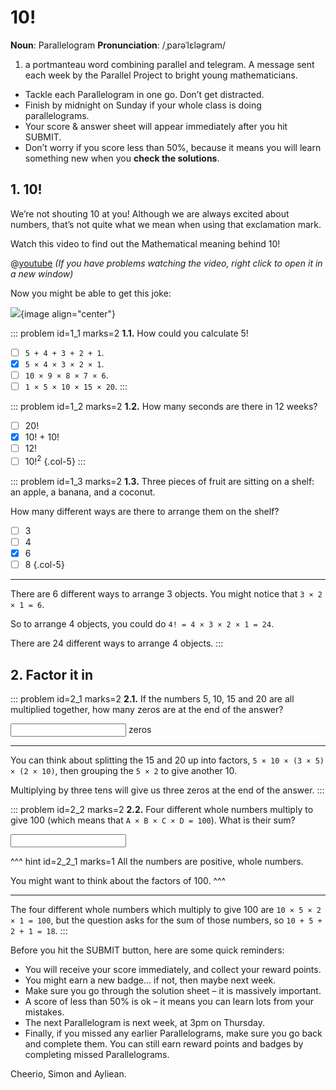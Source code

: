 # 10!

<div class="dictionary">

__Noun__: Parallelogram
__Pronunciation__: /ˌparəˈlɛləɡram/

1. a portmanteau word combining parallel and telegram. A message sent each
week by the Parallel Project to bright young mathematicians.

</div>

*	Tackle each Parallelogram in one go. Don’t get distracted.
*	Finish by midnight on Sunday if your whole class is doing parallelograms.
*	Your score & answer sheet will appear immediately after you hit SUBMIT.
*	Don’t worry if you score less than 50%, because it means you will learn something new when you __check the solutions__.


## 1. 10!

We’re not shouting 10 at you! Although we are always excited about numbers, that’s not quite what we mean when using that exclamation mark.  

Watch this video to find out the Mathematical meaning behind 10!

@[youtube](watch?v=kUBIJdGsD1A?rel=0) _(If you have problems watching the video, right click to open it in a new window)_

Now you might be able to get this joke:  

![](/resources/6-05-ten-factorial/1-factorial-joke.png){image align="center"}

::: problem id=1_1 marks=2
__1.1.__ How could you calculate 5!

* [ ] `5 + 4 + 3 + 2 + 1`.
* [x] `5 × 4 × 3 × 2 × 1`.
* [ ] `10 × 9 × 8 × 7 × 6`.
* [ ] `1 × 5 × 10 × 15 × 20`.
:::

::: problem id=1_2 marks=2
__1.2.__ How many seconds are there in 12 weeks?

* [ ] 20!
* [x] 10! + 10!
* [ ] 12!
* [ ] 10!<sup>2</sup>
{.col-5}
:::

::: problem id=1_3 marks=2
__1.3.__ Three pieces of fruit are sitting on a shelf: an apple, a banana, and a coconut.  

How many different ways are there to arrange them on the shelf?

* [ ] 3
* [ ] 4
* [x] 6
* [ ] 8
{.col-5}

---

There are 6 different ways to arrange 3 objects. You might notice that `3 × 2 × 1 = 6`.

So to arrange 4 objects, you could do `4! = 4 × 3 × 2 × 1 = 24`.  

There are 24 different ways to arrange 4 objects.
:::


## 2. Factor it in

::: problem id=2_1 marks=2
__2.1.__ If the numbers 5, 10, 15 and 20 are all multiplied together, how many zeros are at the end of the answer?

<input type="number" solution="3"/> zeros

---

You can think about splitting the 15 and 20 up into factors, `5 × 10 × (3 × 5) × (2 × 10)`, then grouping the `5 × 2` to give another 10.

Multiplying by three tens will give us three zeros at the end of the answer.
:::

::: problem id=2_2 marks=2
__2.2.__ Four different whole numbers multiply to give 100 (which means that `A × B × C × D = 100`). What is their sum?

<input type="number" solution="18"/>

^^^ hint id=2_2_1 marks=1
All the numbers are positive, whole numbers.  

You might want to think about the factors of 100.
^^^

---

The four different whole numbers which multiply to give 100 are `10 × 5 × 2 × 1 = 100`, but the question asks for the sum of those numbers, so `10 + 5 + 2 + 1 = 18`.
:::


Before you hit the SUBMIT button, here are some quick reminders:

*	You will receive your score immediately, and collect your reward points.
*	You might earn a new badge... if not, then maybe next week.
*	Make sure you go through the solution sheet – it is massively important.
*	A score of less than 50% is ok – it means you can learn lots from your mistakes.
*	The next Parallelogram is next week, at 3pm on Thursday.
*	Finally, if you missed any earlier Parallelograms, make sure you go back and complete them. You can still earn reward points and badges by completing missed Parallelograms.

Cheerio,
Simon and Ayliean.

